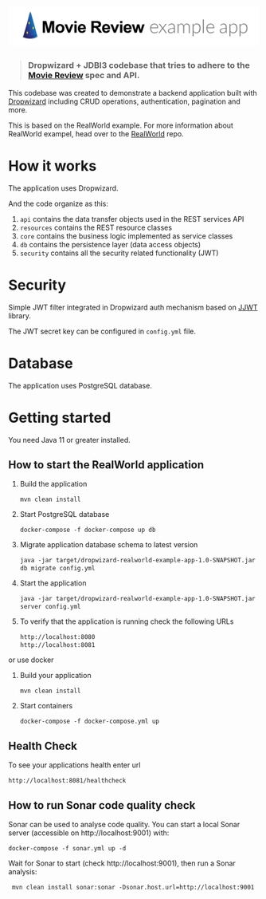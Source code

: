 # ![Moview Review Example App using Java 11 and Dropwizard](logo.png)

> ### Dropwizard + JDBI3 codebase that tries to adhere to the [Movie Review](https://github.com/gothinkster/realworld-example-apps) spec and API.

This codebase was created to demonstrate a backend application built with [Dropwizard](https://www.dropwizard.io) including CRUD operations, authentication, pagination and more.

This is based on the RealWorld example.  For more information about RealWorld exampel, head over to the [RealWorld](https://github.com/gothinkster/realworld) repo.

# How it works

The application uses Dropwizard.

And the code organize as this:

1. `api` contains the data transfer objects used in the REST services API
2. `resources` contains the REST resource classes
3. `core` contains the business logic implemented as service classes
4. `db` contains the persistence layer (data access objects)
5. `security` contains all the security related functionality (JWT)

# Security

Simple JWT filter integrated in Dropwizard auth mechanism based on [JJWT](https://github.com/jwtk/jjwt) library.

The JWT secret key can be configured in `config.yml` file.

# Database

The application uses PostgreSQL database.

# Getting started

You need Java 11 or greater installed.

How to start the RealWorld application
---

1. Build the application
    ```
    mvn clean install
    ```
2. Start PostgreSQL database 
    ```
    docker-compose -f docker-compose up db
    ```
3. Migrate application database schema to latest version 
    ```
    java -jar target/dropwizard-realworld-example-app-1.0-SNAPSHOT.jar db migrate config.yml
    ```
4. Start the application 
    ```
    java -jar target/dropwizard-realworld-example-app-1.0-SNAPSHOT.jar server config.yml
    ```
5. To verify that the application is running check the following URLs 
    ```
    http://localhost:8080 
    http://localhost:8081
    ```

or use docker 

1. Build your application
    ```
    mvn clean install
    ```
2. Start containers 
    ```
    docker-compose -f docker-compose.yml up
    ```

Health Check
---

To see your applications health enter url 
```
http://localhost:8081/healthcheck
```

How to run Sonar code quality check
---

Sonar can be used to analyse code quality. You can start a local Sonar server (accessible on http://localhost:9001) with:

```
docker-compose -f sonar.yml up -d
```

Wait for Sonar to start (check http://localhost:9001), then run a Sonar analysis:

```
 mvn clean install sonar:sonar -Dsonar.host.url=http://localhost:9001
```

